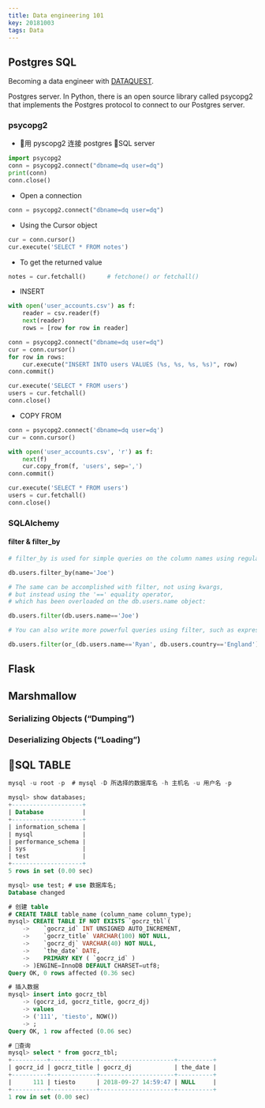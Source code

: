 ```yaml
---
title: Data engineering 101
key: 20181003
tags: Data
---
```


## Postgres SQL
Becoming a data engineer with [DATAQUEST](https://www.dataquest.io/m/245/intro-to-postgres).

Postgres server. In Python, there is an open source library called psycopg2 that implements the Postgres protocol to connect to our Postgres server. 

### psycopg2 
* 用 pyscopg2 连接 postgres SQL server
```python
import psycopg2
conn = psycopg2.connect("dbname=dq user=dq")
print(conn)
conn.close()
```
* Open a connection
```python
conn = psycopg2.connect("dbname=dq user=dq")
```

* Using the Cursor object
```python
cur = conn.cursor()
cur.execute('SELECT * FROM notes')
```

* To get the returned value
```python
notes = cur.fetchall()      # fetchone() or fetchall()
```

* INSERT
```python
with open('user_accounts.csv') as f:
    reader = csv.reader(f)
    next(reader)
    rows = [row for row in reader]

conn = psycopg2.connect("dbname=dq user=dq")
cur = conn.cursor()
for row in rows:
    cur.execute("INSERT INTO users VALUES (%s, %s, %s, %s)", row)
conn.commit()

cur.execute('SELECT * FROM users')
users = cur.fetchall()
conn.close()
```

* COPY FROM
```python
conn = psycopg2.connect('dbname=dq user=dq')
cur = conn.cursor()

with open('user_accounts.csv', 'r') as f:
    next(f)
    cur.copy_from(f, 'users', sep=',')
conn.commit()

cur.execute('SELECT * FROM users')
users = cur.fetchall()
conn.close()
```

### SQLAlchemy

#### filter & filter_by
```python
# filter_by is used for simple queries on the column names using regular kwargs, like

db.users.filter_by(name='Joe')

# The same can be accomplished with filter, not using kwargs, 
# but instead using the '==' equality operator, 
# which has been overloaded on the db.users.name object:

db.users.filter(db.users.name=='Joe')

# You can also write more powerful queries using filter, such as expressions like:

db.users.filter(or_(db.users.name=='Ryan', db.users.country=='England'))
```

## Flask


## Marshmallow

### Serializing Objects (“Dumping”)

### Deserializing Objects (“Loading”)

## SQL TABLE

```SQL
mysql -u root -p  # mysql -D 所选择的数据库名 -h 主机名 -u 用户名 -p

mysql> show databases;
+--------------------+
| Database           |
+--------------------+
| information_schema |
| mysql              |
| performance_schema |
| sys                |
| test               |
+--------------------+
5 rows in set (0.00 sec)

mysql> use test; # use 数据库名;
Database changed

# 创建 table
# CREATE TABLE table_name (column_name column_type);
mysql> CREATE TABLE IF NOT EXISTS `gocrz_tbl`(
    ->    `gocrz_id` INT UNSIGNED AUTO_INCREMENT,
    ->    `gocrz_title` VARCHAR(100) NOT NULL,
    ->    `gocrz_dj` VARCHAR(40) NOT NULL,
    ->    `the_date` DATE,
    ->    PRIMARY KEY ( `gocrz_id` )
    -> )ENGINE=InnoDB DEFAULT CHARSET=utf8;
Query OK, 0 rows affected (0.36 sec)

# 插入数据
mysql> insert into gocrz_tbl
    -> (gocrz_id, gocrz_title, gocrz_dj)
    -> values
    -> ('111', 'tiesto', NOW())
    -> ;
Query OK, 1 row affected (0.06 sec)

# 查询
mysql> select * from gocrz_tbl;
+----------+-------------+---------------------+----------+
| gocrz_id | gocrz_title | gocrz_dj            | the_date |
+----------+-------------+---------------------+----------+
|      111 | tiesto      | 2018-09-27 14:59:47 | NULL     |
+----------+-------------+---------------------+----------+
1 row in set (0.00 sec)
```